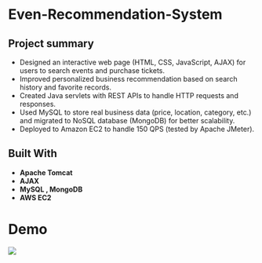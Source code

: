 # Even-Recommendation-System
## Project summary
* Designed an interactive web page (HTML, CSS, JavaScript, AJAX) for users to search events and purchase tickets.
* Improved personalized business recommendation based on search history and favorite records.
* Created Java servlets with REST APIs to handle HTTP requests and responses.
* Used MySQL to store real business data (price, location, category, etc.) and migrated to NoSQL database (MongoDB) for better scalability.
* Deployed to Amazon EC2 to handle 150 QPS (tested by Apache JMeter).

## Built With
* __Apache Tomcat__
* __AJAX__
* __MySQL , MongoDB__
* __AWS EC2__
# Demo
![](demo.gif)
